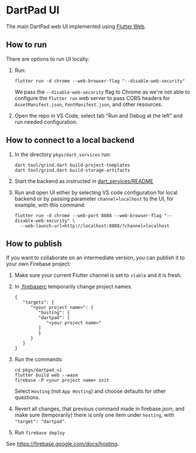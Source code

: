 # DartPad UI

The main DartPad web UI implemented using [Flutter Web](https://flutter.dev/multi-platform/web).

## How to run

There are options to run UI locally:

1. Run:

   ```
   flutter run -d chrome --web-browser-flag "--disable-web-security"
   ```

   We pass the `--disable-web-security` flag to Chrome as we're not able to
   configure the `flutter run` web server to pass CORS headers for
   `AssetManifest.json`, `FontManifest.json`, and other resources.

2. Open the repo in VS Code, select tab "Run and Debug at the left" and run
   needed configuration.

## How to connect to a local backend

1. In the directory `pkgs/dart_services` run:

    ```
    dart tool/grind.dart build-project-templates
    dart tool/grind.dart build-storage-artifacts
    ```

2. Start the backend as instructed in [dart_services/README](../dart_services/README.md)

3. Run and open UI either by selecting VS code configuration for local backend or by
   passing parameter `channel=localhost` to the UI, for example, with this command:

    ```
    flutter run -d chrome --web-port 8888 --web-browser-flag "--disable-web-security" \
      --web-launch-url=http://localhost:8888/?channel=localhost
    ```

## How to publish

If you want to collaborate on an intermediate version, you can publish it to your own Firebase project:

1. Make sure your current Flutter channel is set to `stable` and it is fresh.

1. In [.firebaserc](./.firebaserc) temporarily change project names.

   ```
   {
      "targets": {
         "<your project name>": {
            "hosting": {
            "dartpad": [
               "<your project name>"
            ]
            }
         }
      }
   }
   ```

1. Run the commands:

   ```
   cd pkgs/dartpad_ui
   flutter build web --wasm
   firebase -P <your project name> init
   ```

   Select `Hosting` (not `App Hosting`) and choose defaults for other questions.

1. Revert all changes, that previous command made in firebase.json, and
   make sure (temporarily) there is only one item under `hosting`,
   with `"target": "dartpad"`.

1. Run `firebase deploy`

See https://firebase.google.com/docs/hosting.
